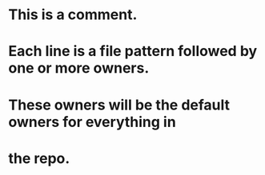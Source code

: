 # This is a comment.
# Each line is a file pattern followed by one or more owners.

# These owners will be the default owners for everything in
# the repo. 

